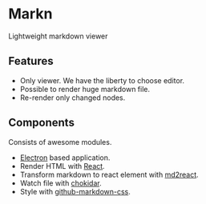 # Markn

Lightweight markdown viewer

## Features

- Only viewer. We have the liberty to choose editor.
- Possible to render huge markdown file.
- Re-render only changed nodes.

## Components

Consists of awesome modules.

- [Electron](http://electron.atom.io/) based application.
- Render HTML with [React](http://facebook.github.io/react/).
- Transform markdown to react element with [md2react](https://github.com/mizchi/md2react).
- Watch file with [chokidar](https://github.com/paulmillr/chokidar).
- Style with [github-markdown-css](https://github.com/sindresorhus/github-markdown-css).
